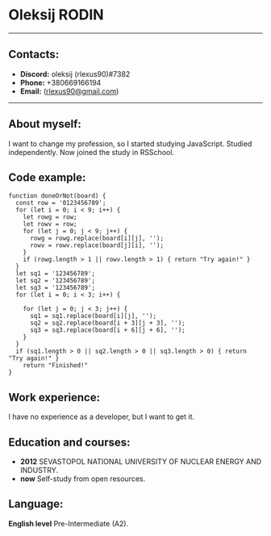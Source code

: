 # Oleksij RODIN
*******
## Contacts:
+  **Discord:** oleksij (rlexus90)#7382
+  **Phone:** +380669166194
+  **Email:** (rlexus90@gmail.com)
****
## About myself:
I want to change my profession, so I started studying JavaScript. Studied independently. Now joined the study in RSSchool.
## Code example:
```
function doneOrNot(board) {
  const row = '0123456789';
  for (let i = 0; i < 9; i++) {
    let rowg = row;
    let rowv = row;
    for (let j = 0; j < 9; j++) {
      rowg = rowg.replace(board[i][j], '');
      rowv = rowv.replace(board[j][i], '');
    }
    if (rowg.length > 1 || rowv.length > 1) { return "Try again!" }
  }
  let sq1 = '123456789';
  let sq2 = '123456789';
  let sq3 = '123456789';
  for (let i = 0; i < 3; i++) {

    for (let j = 0; j < 3; j++) {
      sq1 = sq1.replace(board[i][j], '');
      sq2 = sq2.replace(board[i + 3][j + 3], '');
      sq3 = sq3.replace(board[i + 6][j + 6], '');
    }
  }
  if (sq1.length > 0 || sq2.length > 0 || sq3.length > 0) { return "Try again!" }
    return "Finished!"
}
```
## Work experience:
I have no experience as a developer, but I want to get it.
## Education and courses:
+ **2012** SEVASTOPOL NATIONAL UNIVERSITY OF NUCLEAR ENERGY AND INDUSTRY.
+ **now** Self-study from open resources.
## Language:
**English level** Pre-Intermediate (A2).
